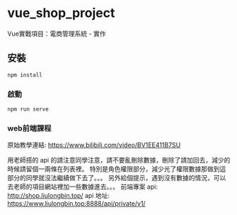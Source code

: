# vue_shop_project
Vue實戰項目：電商管理系統 - 實作

## 安裝
```
npm install
```
### 啟動
```
npm run serve
```

### web前端課程
原始教學連結: https://www.bilibili.com/video/BV1EE411B7SU

用老師搭的 api 的請注意同學注意，請不要亂刪除數據，刪除了請加回去，減少的時候請留個一兩條在列表裡。
特別是角色權限部分，減少光了權限數據那做到這部分的同學就沒法繼續做下去了。。。
另外給個提示，遇到沒有數據的情況，可以去老師的項目網站裡加一些數據進去。。。
前端專案 api: http://shop.liulongbin.top/
api 地址: https://www.liulongbin.top:8888/api/private/v1/
